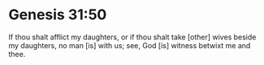# Genesis 31:50

If thou shalt afflict my daughters, or if thou shalt take [other] wives beside my daughters, no man [is] with us; see, God [is] witness betwixt me and thee.